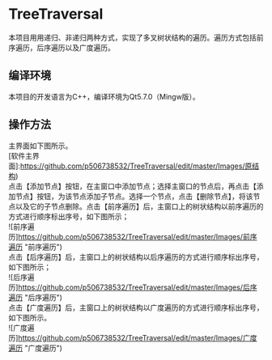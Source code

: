 # TreeTraversal
本项目用用递归、非递归两种方式，实现了多叉树状结构的遍历。遍历方式包括前序遍历，后序遍历以及广度遍历。
## 编译环境
本项目的开发语言为C++，编译环境为Qt5.7.0（Mingw版）。
## 操作方法
主界面如下图所示。<br>
[软件主界面]:https://github.com/p506738532/TreeTraversal/edit/master/Images/原结构) <br>
点击【添加节点】按钮，在主窗口中添加节点；选择主窗口的节点后，再点击【添加节点】按钮，为该节点添加子节点。选择一个节点，点击【删除节点】，将该节点以及它的子节点删除。点击【前序遍历】后，主窗口上的树状结构以前序遍历的方式进行顺序标出序号，如下图所示；<br>
![前序遍历]https://github.com/p506738532/TreeTraversal/edit/master/Images/前序遍历 "前序遍历") <br>
点击【后序遍历】后，主窗口上的树状结构以后序遍历的方式进行顺序标出序号，如下图所示；<br>
![后序遍历]https://github.com/p506738532/TreeTraversal/edit/master/Images/后序遍历 "后序遍历") <br>
点击【广度遍历】后，主窗口上的树状结构以广度遍历的方式进行顺序标出序号，如下图所示。<br>
![广度遍历]https://github.com/p506738532/TreeTraversal/edit/master/Images/广度遍历 "广度遍历") <br>
